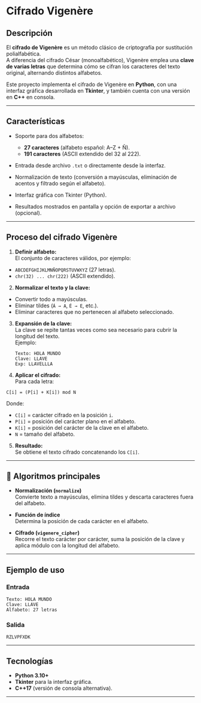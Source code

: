 # Cifrado Vigenère

## Descripción

El **cifrado de Vigenère** es un método clásico de criptografía por sustitución polialfabética.  
A diferencia del cifrado César (monoalfabético), Vigenère emplea una **clave de varias letras** que determina cómo se cifran los caracteres del texto original, alternando distintos alfabetos.  

Este proyecto implementa el cifrado de Vigenère en **Python**, con una interfaz gráfica desarrollada en **Tkinter**, y también cuenta con una versión en **C++** en consola.  

---

## Características

- Soporte para dos alfabetos:  
    - **27 caracteres** (alfabeto español: A–Z + Ñ).  
    - **191 caracteres** (ASCII extendido del 32 al 222).  

- Entrada desde archivo `.txt` o directamente desde la interfaz.  
- Normalización de texto (conversión a mayúsculas, eliminación de acentos y filtrado según el alfabeto).  
- Interfaz gráfica con Tkinter (Python).  
- Resultados mostrados en pantalla y opción de exportar a archivo (opcional).  

---

## Proceso del cifrado Vigenère

1. **Definir alfabeto:**  
El conjunto de caracteres válidos, por ejemplo:  
- `ABCDEFGHIJKLMNÑOPQRSTUVWXYZ` (27 letras).  
- `chr(32) ... chr(222)` (ASCII extendido).  

2. **Normalizar el texto y la clave:**  
- Convertir todo a mayúsculas.  
- Eliminar tildes (`Á → A`, `É → E`, etc.).  
- Eliminar caracteres que no pertenecen al alfabeto seleccionado.  

3. **Expansión de la clave:**  
La clave se repite tantas veces como sea necesario para cubrir la longitud del texto.  
Ejemplo:

    ```
    Texto: HOLA MUNDO
    Clave: LLAVE
    Exp: LLAVELLLA
    ```

4. **Aplicar el cifrado:**  
Para cada letra:

```
C[i] = (P[i] + K[i]) mod N
```

Donde:  
- `C[i]` = carácter cifrado en la posición `i`.  
- `P[i]` = posición del carácter plano en el alfabeto.  
- `K[i]` = posición del carácter de la clave en el alfabeto.  
- `N` = tamaño del alfabeto.  

5. **Resultado:**  
Se obtiene el texto cifrado concatenando los `C[i]`.

---

## 🧩 Algoritmos principales

- **Normalización (`normalize`)**  
Convierte texto a mayúsculas, elimina tildes y descarta caracteres fuera del alfabeto.

- **Función de índice**  
Determina la posición de cada carácter en el alfabeto.  

- **Cifrado (`vigenere_cipher`)**  
Recorre el texto carácter por carácter, suma la posición de la clave y aplica módulo con la longitud del alfabeto.

---

## Ejemplo de uso

### Entrada
```
Texto: HOLA MUNDO
Clave: LLAVE
Alfabeto: 27 letras
```

### Salida
```
RZLVPFXDK
```

---

## Tecnologías

- **Python 3.10+**  
- **Tkinter** para la interfaz gráfica.  
- **C++17** (versión de consola alternativa).  

---